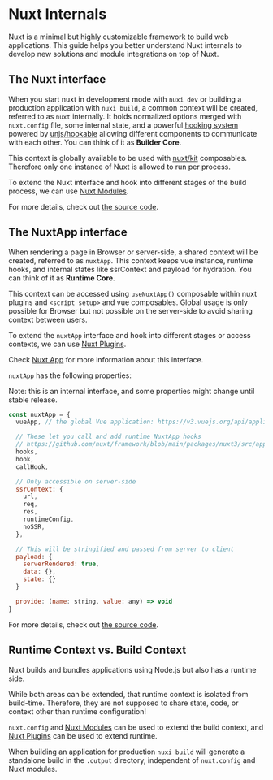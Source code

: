 # Nuxt Internals

Nuxt is a minimal but highly customizable framework to build web applications. This guide helps you better understand Nuxt internals to develop new solutions and module integrations on top of Nuxt.

## The Nuxt interface

When you start nuxt in development mode with `nuxi dev` or building a production application with `nuxi build`,
a common context will be created, referred to as `nuxt` internally. It holds normalized options merged with `nuxt.config` file,
some internal state, and a powerful [hooking system](/docs/advanced/hooks) powered by [unjs/hookable](https://github.com/unjs/hookable)
allowing different components to communicate with each other. You can think of it as **Builder Core**.

This context is globally available to be used with [nuxt/kit](/docs/advanced/kit) composables.
Therefore only one instance of Nuxt is allowed to run per process.

To extend the Nuxt interface and hook into different stages of the build process, we can use [Nuxt Modules](/docs/advanced/modules).

For more details, check out [the source code](https://github.com/nuxt/framework/blob/main/packages/nuxt3/src/core/nuxt.ts).

## The NuxtApp interface

When rendering a page in Browser or server-side, a shared context will be created, referred to as `nuxtApp`.
This context keeps vue instance, runtime hooks, and internal states like ssrContext and payload for hydration.
You can think of it as **Runtime Core**.

This context can be accessed using `useNuxtApp()` composable within nuxt plugins and `<script setup>` and vue composables.
Global usage is only possible for Browser but not possible on the server-side to avoid sharing context between users.

To extend the `nuxtApp` interface and hook into different stages or access contexts, we can use [Nuxt Plugins](/docs/directory-structure/plugins).

Check [Nuxt App](http://localhost:4000/docs/usage/nuxt-app) for more information about this interface.

`nuxtApp` has the following properties:

Note: this is an internal interface, and some properties might change until stable release.

```js
const nuxtApp = {
  vueApp, // the global Vue application: https://v3.vuejs.org/api/application-api.html

  // These let you call and add runtime NuxtApp hooks
  // https://github.com/nuxt/framework/blob/main/packages/nuxt3/src/app/nuxt.ts#L18
  hooks,
  hook,
  callHook,

  // Only accessible on server-side
  ssrContext: {
    url,
    req,
    res,
    runtimeConfig,
    noSSR,
  },

  // This will be stringified and passed from server to client
  payload: {
    serverRendered: true,
    data: {},
    state: {}
  }

  provide: (name: string, value: any) => void
}
```

For more details, check out [the source code](https://github.com/nuxt/framework/blob/main/packages/nuxt3/src/app/nuxt.ts).

## Runtime Context vs. Build Context

Nuxt builds and bundles applications using Node.js but also has a runtime side.

While both areas can be extended, that runtime context is isolated from build-time. Therefore, they are not supposed to share state, code, or context other than runtime configuration!

`nuxt.config` and [Nuxt Modules](/docs/advanced/modules) can be used to extend the build context, and [Nuxt Plugins](/docs/directory-structure/plugins) can be used to extend runtime.

When building an application for production `nuxi build`  will generate a standalone build
 in the `.output` directory, independent of `nuxt.config` and Nuxt modules.

